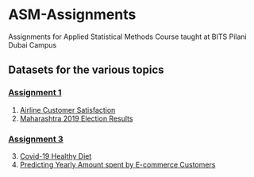 # ASM-Assignments
Assignments for Applied Statistical Methods Course taught at BITS Pilani Dubai Campus

## Datasets for the various topics <br>
### [Assignment 1]([https://docs.google.com/document/d/1ra4Pg4_8Zd2TYzGoZkwj9pPtxZUD8ALtB8mNcyzXO5w/edit?usp=sharing](https://docs.google.com/document/d/1zt0LYUH7fJCQ1eRkxTUuP3AHS-esldnRCMMrOyGiKQk/edit?usp=sharing))
1. [Airline Customer Satisfaction](https://www.kaggle.com/datasets/teejmahal20/airline-passenger-satisfaction)
2. [Maharashtra 2019 Election Results](https://www.kaggle.com/datasets/ichhadhari/maharashtra-ac-2019-election-result)

### [Assignment 3]((https://docs.google.com/document/d/1ra4Pg4_8Zd2TYzGoZkwj9pPtxZUD8ALtB8mNcyzXO5w/edit?usp=sharing))
3. [Covid-19 Healthy Diet](https://www.kaggle.com/datasets/mariaren/covid19-healthy-diet-dataset?select=Food_Supply_kcal_Data.csv)
4. [Predicting Yearly Amount spent by E-commerce Customers](https://www.kaggle.com/datasets/iabdulw/ecommerce-customer-data)
